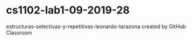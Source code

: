 # cs1102-lab1-09-2019-28
estructuras-selectivas-y-repetitivas-leonardo-tarazona created by GitHub Classroom
